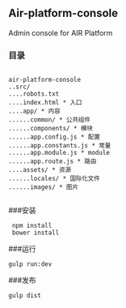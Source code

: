 ## Air-platform-console

Admin console for AIR Platform

### 目录
```

air-platform-console
..src/
....robots.txt
....index.html * 入口
....app/ * 内容
......common/ * 公共组件
......components/ * 模块
......app.config.js * 配置
......app.constants.js * 常量
......app.module.js * module
......app.route.js * 路由
....assets/ * 资源
......locales/ * 国际化文件
......images/ * 图片


```


###安装
```
 npm install
 bower install

```

###运行
```
gulp run:dev

```
###发布

```
gulp dist

```